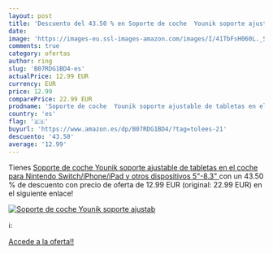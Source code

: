 ```yaml
---
layout: post
title: 'Descuento del 43.50 % en Soporte de coche  Younik soporte ajustab'
date: 
image: 'https://images-eu.ssl-images-amazon.com/images/I/41TbFsH060L._SL200_.jpg'
comments: true
category: ofertas
author: ring
slug: 'B07RDG1BD4-es'
actualPrice: 12.99 EUR
currency: EUR
price: 12.99
comparePrice: 22.99 EUR
prodname: 'Soporte de coche  Younik soporte ajustable de tabletas en el coche para Nintendo Switch/iPhone/iPad y otros dispositivos  5"-8.3" '
country: 'es'
flag: '🇪🇸'
buyurl: 'https://www.amazon.es/dp/B07RDG1BD4/?tag=tolees-21'
descuento: '43.50'
average: '12.99'
---
```


Tienes [Soporte de coche  Younik soporte ajustable de tabletas en el coche para Nintendo Switch/iPhone/iPad y otros dispositivos  5"-8.3" ](https://www.amazon.es/dp/B07RDG1BD4/?tag=tolees-21) con un 43.50 % de descuento con precio de oferta de 12.99 EUR (original: 22.99 EUR) en el siguiente enlace!

[![Soporte de coche  Younik soporte ajustab](https://images-eu.ssl-images-amazon.com/images/I/41TbFsH060L._SL200_.jpg)](https://www.amazon.es/dp/B07RDG1BD4/?tag=tolees-21)

ℹ️:


[Accede a la oferta!!](https://www.amazon.es/dp/B07RDG1BD4/?tag=tolees-21)
